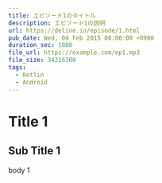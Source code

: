```yaml
---
title: エピソード1のタイトル
description: エピソード1の説明
url: https://deline.io/episode/1.html
pub_date: Wed, 04 Feb 2015 00:00:00 +0900
duration_sec: 1800
file_url: https://example.com/ep1.mp3
file_size: 34216300
tags:
  - Kotlin
  - Android
---
```


# Title 1

## Sub Title 1

body 1
